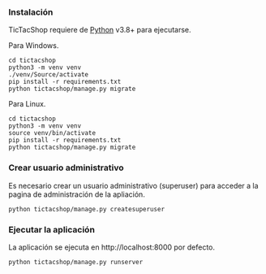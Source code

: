 ### Instalación

TicTacShop requiere de [Python](https://www.python.org/downloads/release/python-380/) v3.8+ para ejecutarse.

Para Windows.

```
cd tictacshop
python3 -m venv venv
./venv/Source/activate
pip install -r requirements.txt
python tictacshop/manage.py migrate
```

Para Linux.

```
cd tictacshop
python3 -m venv venv
source venv/bin/activate
pip install -r requirements.txt
python tictacshop/manage.py migrate
```


### Crear usuario administrativo

Es necesario crear un usuario administrativo (superuser) para acceder a la pagina de administración de la apliación.

```
python tictacshop/manage.py createsuperuser
```


### Ejecutar la aplicación

La aplicación se ejecuta en http://localhost:8000 por defecto.

```
python tictacshop/manage.py runserver
```

